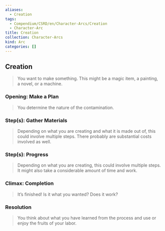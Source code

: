 ```yaml
---
aliases:
  - Creation
tags:
  - Compendium/CSRD/en/Character-Arcs/Creation
  - Character-Arc
title: Creation
collection: Character-Arcs
kind: Arc
categories: []
---
```

## Creation  
>You want to make something. This might be a magic item, a painting, a novel, or a machine.   
### Opening: Make a Plan   
>You determine the nature of the contamination.  
### Step(s): Gather Materials    
>Depending on what you are creating and what it is made out of, this could involve multiple steps. There probably are substantial costs involved as well.  
### Step(s): Progress  
>Depending on what you are creating, this could involve multiple steps. It might also take a considerable amount of time and work.  
### Climax: Completion  
>It’s finished! Is it what you wanted? Does it work?   
### Resolution    
>You think about what you have learned from the process and use or enjoy the fruits of your labor.  
  
  
